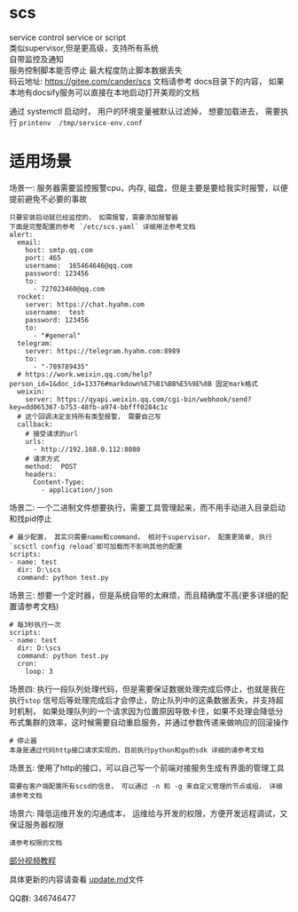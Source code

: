 # scs

service control service or script  
类似supervisor,但是更高级，支持所有系统   
自带监控及通知     
服务控制脚本能否停止 最大程度防止脚本数据丢失   
码云地址: https://gitee.com/cander/scs
文档请参考 docs目录下的内容，
如果本地有docsify服务可以直接在本地启动打开美观的文档

通过 systemctl 启动时，  用户的环境变量被默认过滤掉， 想要加载进去， 需要执行 `printenv  /tmp/service-env.conf`

# 适用场景

场景一:  服务器需要监控报警cpu，内存, 磁盘，但是主要是要给我实时报警，以便提前避免不必要的事故
```
只要安装启动就已经监控的， 如需报警，需要添加报警器
下面是完整配置的参考 `/etc/scs.yaml` 详细用法参考文档
alert:
  email:
    host: smtp.qq.com
    port: 465
    username:  165464646@qq.com
    password: 123456
    to:
      - 727023460@qq.com
  rocket:
    server: https://chat.hyahm.com
    username:  test
    password: 123456
    to:
      - "#general"
  telegram:
    server: https://telegram.hyahm.com:8989
    to:
      - "-789789435"
  # https://work.weixin.qq.com/help?person_id=1&doc_id=13376#markdown%E7%B1%BB%E5%9E%8B 固定mark格式
  weixin:
    server: https://qyapi.weixin.qq.com/cgi-bin/webhook/send?key=dd065367-b753-48fb-a974-bbfff0284c1c
  # 这个回调决定支持所有类型报警， 需要自己写
  callback:
    # 接受请求的url
    urls:
      - http://192.168.0.112:8080
    # 请求方式
    method:  POST
    headers:
      Content-Type:
        - application/json
```


场景二:  一个二进制文件想要执行，需要工具管理起来，而不用手动进入目录启动和找pid停止

```
# 最少配置， 其实只需要name和command， 相对于supervisor， 配置更简单, 执行`scsctl config reload`即可加载而不影响其他的配置
scripts:
- name: test
  dir: D:\scs
  command: python test.py
```

场景三:  想要一个定时器，但是系统自带的太麻烦，而且精确度不高(更多详细的配置请参考文档)

```
# 每3秒执行一次
scripts:
- name: test
  dir: D:\scs
  command: python test.py
  cron:
    loop: 3
```


场景四:  执行一段队列处理代码，但是需要保证数据处理完成后停止，也就是我在执行`stop` 信号后等处理完成后才会停止，防止队列中的这条数据丢失，并支持超时机制， 如果处理队列的一个请求因为位置原因导致卡住，如果不处理会降低分布式集群的效率，这时候需要自动重启服务，并通过参数传递来做响应的回滚操作

```
# 停止器
本身是通过代码http接口请求实现的，目前执行python和go的sdk 详细的请参考文档

```


场景五:  使用了http的接口，可以自己写一个前端对接服务生成有界面的管理工具
```
需要在客户端配置所有scsd的信息， 可以通过 -n 和 -g 来自定义管理的节点或组， 详细请参考文档
```

场景六:  降低运维开发的沟通成本， 运维给与开发的权限，方便开发远程调试，又保证服务器权限
```
请参考权限的文档
```





[部分视频教程](https://www.bilibili.com/video/BV1bv411C7Qz/)

具体更新的内容请查看 [update.md](update.md)文件

QQ群:  346746477

